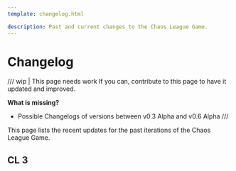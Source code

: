 ```yaml
---
template: changelog.html

description: Past and current changes to the Chaos League Game.
---
```


# Changelog

/// wip | This page needs work
If you can, contribute to this page to have it updated and improved.

**What is missing?**

- Possible Changelogs of versions between v0.3 Alpha and v0.6 Alpha
///

This page lists the recent updates for the past iterations of the Chaos League Game.

<!-- Hello Contributors and source code readers!                                             -->
<!--                                                                                         -->
<!-- The listed CL 3 Changelogs below are copied over from files located at                  -->
<!-- /changelog/cl3/                                                                         -->
<!--                                                                                         -->
<!-- If you would like to add a new changelog, do the following:                             -->
<!--                                                                                         -->
<!--   1. Copy the .template.md file and rename it to the version you add a changelog about. -->
<!--   2. Open the file and change the YAML frontmatter as per their description.            -->
<!--   3. Add the changelog info. Make sure to keep the table pretty.                        -->
<!--   4. Add the new file to the "nav" option in the mkdocs.yml file.                       -->

## CL 3
